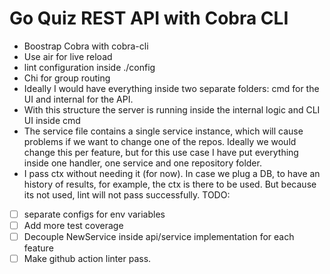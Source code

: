 # Go Quiz REST API with Cobra CLI

- Boostrap Cobra with cobra-cli
- Use air for live reload
- lint configuration inside ./config
- Chi for group routing
- Ideally I would have everything inside two separate folders: cmd for the UI and internal for the API.
- With this structure the server is running inside the internal logic and CLI UI inside cmd
- The service file contains a single service instance, which will cause problems if we want to change one of the repos. Ideally we would change this per feature, but for this use case I have put everything inside one handler, one service and one repository folder.
- I pass ctx without needing it (for now). In case we plug a DB, to have an history of results, for example, the ctx is there to be used. But because its not used, lint will not pass successfully.
TODO:
- [ ] separate configs for env variables
- [ ] Add more test coverage
- [ ] Decouple NewService inside api/service implementation for each feature
- [ ] Make github action linter pass.
